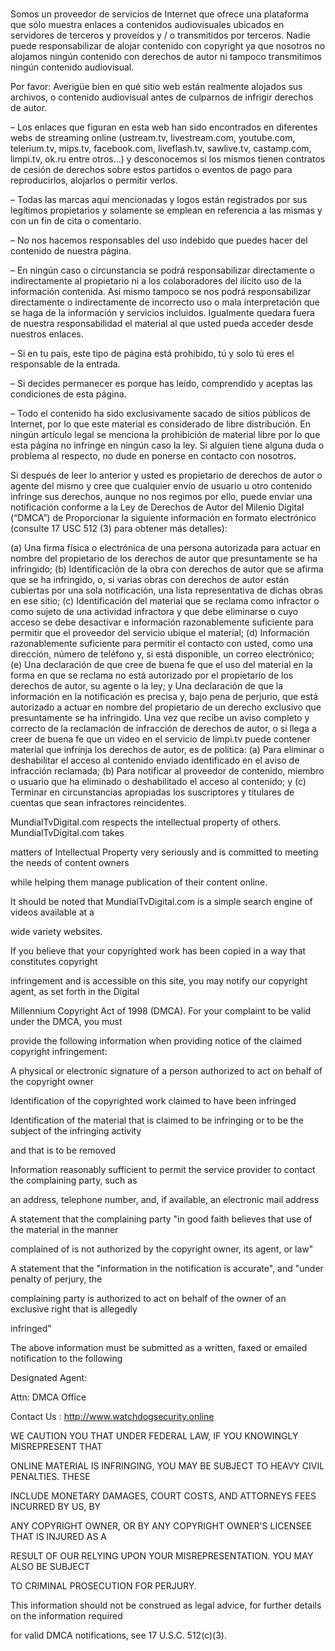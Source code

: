 # 
Somos un proveedor de servicios de Internet que ofrece una plataforma que sólo muestra enlaces a contenidos audiovisuales ubicados en servidores de terceros y proveídos y / o transmitidos por terceros. Nadie puede responsabilizar de alojar contenido con copyright ya que nosotros no alojamos ningún contenido con derechos de autor ni tampoco transmitimos ningún contenido audiovisual.

Por favor: Averigüe bien en qué sitio web están realmente alojados sus archivos, o contenido audiovisual antes de culparnos de infrigir derechos de autor.

– Los enlaces que figuran en esta web han sido encontrados en diferentes webs de streaming online (ustream.tv, livestream.com, youtube.com, telerium.tv, mips.tv, facebook.com, liveflash.tv, sawlive.tv, castamp.com, limpi.tv, ok.ru entre otros…) y desconocemos si los mismos tienen contratos de cesión de derechos sobre estos partidos o eventos de pago para reproducirlos, alojarlos o permitir verlos.

– Todas las marcas aquí mencionadas y logos están registrados por sus legítimos propietarios y solamente se emplean en referencia a las mismas y con un fin de cita o comentario.

– No nos hacemos responsables del uso indebido que puedes hacer del contenido de nuestra página.

– En ningún caso o circunstancia se podrá responsabilizar directamente o indirectamente al propietario ni a los colaboradores del ilícito uso de la información contenida. Así mismo tampoco se nos podrá responsabilizar directamente o indirectamente de incorrecto uso o mala interpretación que se haga de la información y servicios incluidos. Igualmente quedara fuera de nuestra responsabilidad el material al que usted pueda acceder desde nuestros enlaces.

– Si en tu país, este tipo de página está prohibido, tú y solo tú eres el responsable de la entrada.

– Si decides permanecer es porque has leído, comprendido y aceptas las condiciones de esta página.

– Todo el contenido ha sido exclusivamente sacado de sitios públicos de Internet, por lo que este material es considerado de libre distribución. En ningún artículo legal se menciona la prohibición de material libre por lo que esta página no infringe en ningún caso la ley. Si alguien tiene alguna duda o problema al respecto, no dude en ponerse en contacto con nosotros.

Si después de leer lo anterior y usted es propietario de derechos de autor o agente del mismo y cree que cualquier envío de usuario u otro contenido infringe sus derechos, aunque no nos regimos por ello, puede enviar una notificación conforme a la Ley de Derechos de Autor del Milenio Digital (“DMCA”) de Proporcionar la siguiente información en formato electrónico (consulte 17 USC 512 (3) para obtener más detalles):

(a) Una firma física o electrónica de una persona autorizada para actuar en nombre del propietario de los derechos de autor que presuntamente se ha infringido; (b) Identificación de la obra con derechos de autor que se afirma que se ha infringido, o, si varias obras con derechos de autor están cubiertas por una sola notificación, una lista representativa de dichas obras en ese sitio; (c) Identificación del material que se reclama como infractor o como sujeto de una actividad infractora y que debe eliminarse o cuyo acceso se debe desactivar e información razonablemente suficiente para permitir que el proveedor del servicio ubique el material; (d) Información razonablemente suficiente para permitir el contacto con usted, como una dirección, número de teléfono y, si está disponible, un correo electrónico; (e) Una declaración de que cree de buena fe que el uso del material en la forma en que se reclama no está autorizado por el propietario de los derechos de autor, su agente o la ley; y Una declaración de que la información en la notificación es precisa y, bajo pena de perjurio, que está autorizado a actuar en nombre del propietario de un derecho exclusivo que presuntamente se ha infringido. Una vez que recibe un aviso completo y correcto de la reclamación de infracción de derechos de autor, o si llega a creer de buena fe que un video en el servicio de limpi.tv puede contener material que infrinja los derechos de autor, es de política: (a) Para eliminar o deshabilitar el acceso al contenido enviado identificado en el aviso de infracción reclamada; (b) Para notificar al proveedor de contenido, miembro o usuario que ha eliminado o deshabilitado el acceso al contenido; y (c) Terminar en circunstancias apropiadas los suscriptores y titulares de cuentas que sean infractores reincidentes.

MundialTvDigital.com respects the intellectual property of others. MundialTvDigital.com takes

matters of Intellectual Property very seriously and is committed to meeting the needs of content owners

while helping them manage publication of their content online.

It should be noted that MundialTvDigital.com is a simple search engine of videos available at a

wide variety websites.

If you believe that your copyrighted work has been copied in a way that constitutes copyright

infringement and is accessible on this site, you may notify our copyright agent, as set forth in the Digital

Millennium Copyright Act of 1998 (DMCA). For your complaint to be valid under the DMCA, you must

provide the following information when providing notice of the claimed copyright infringement:

A physical or electronic signature of a person authorized to act on behalf of the copyright owner

Identification of the copyrighted work claimed to have been infringed

Identification of the material that is claimed to be infringing or to be the subject of the infringing activity

and that is to be removed

Information reasonably sufficient to permit the service provider to contact the complaining party, such as

an address, telephone number, and, if available, an electronic mail address

A statement that the complaining party "in good faith believes that use of the material in the manner

complained of is not authorized by the copyright owner, its agent, or law"

A statement that the "information in the notification is accurate", and "under penalty of perjury, the

complaining party is authorized to act on behalf of the owner of an exclusive right that is allegedly

infringed"

The above information must be submitted as a written, faxed or emailed notification to the following

Designated Agent:

Attn: DMCA Office

Contact Us : http://www.watchdogsecurity.online

WE CAUTION YOU THAT UNDER FEDERAL LAW, IF YOU KNOWINGLY MISREPRESENT THAT

ONLINE MATERIAL IS INFRINGING, YOU MAY BE SUBJECT TO HEAVY CIVIL PENALTIES. THESE

INCLUDE MONETARY DAMAGES, COURT COSTS, AND ATTORNEYS FEES INCURRED BY US, BY

ANY COPYRIGHT OWNER, OR BY ANY COPYRIGHT OWNER'S LICENSEE THAT IS INJURED AS A

RESULT OF OUR RELYING UPON YOUR MISREPRESENTATION. YOU MAY ALSO BE SUBJECT

TO CRIMINAL PROSECUTION FOR PERJURY.

This information should not be construed as legal advice, for further details on the information required

for valid DMCA notifications, see 17 U.S.C. 512(c)(3).
